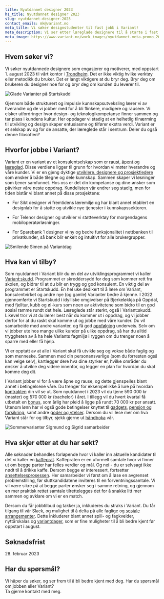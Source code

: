```yaml
---
title: Nyutdannet designer 2023
h1_title: Nyutdannet designer 2023
slug: nyutdannet-designer-2023
contact_emails: mk@variant.no
meta_title: Vi søker designstudenter til fast jobb i Variant!
meta_description: Vi ser etter læreglade designere til å starte i fast jobb hos oss i 2023.
meta_image: https://www.variant.no/work_images/nyutdannet-meta-promo_2023.png
---
```


## Hvem søker vi?

Vi søker nyutdannede designere som engasjerer og motiverer, med oppstart 1. august 2023 til vårt kontor i [Trondheim](https://handbook.variant.no/avdelinger/trondheim). Det er ikke viktig hvilke verktøy eller metodikk du bruker. Det er langt viktigere at du bryr deg. Bryr deg om brukeren du designer noe for og bryr deg om kunden du leverer til.

<div class="right">

![Glade Varianter på Startskudd](/work_images/kull_2022_paa_startskudd.png)

</div>

Gjennom både strukturert og impulsiv kunnskapsutveksling lærer vi av hverandre og de vi jobber med for å bli flinkere, modigere og rausere. Vi elsker utfordringer hvor design- og teknologikompetanse finner sammen og tar plass i kundens kultur. Her oppdager vi stadig at en helhetlig tilnærming til utvikling og design skaper entusiasme og tilfører ekstra verdi. Variant er et selskap av og for de ansatte, der læreglede står i sentrum. Deler du også denne filosofien?

## Hvorfor jobbe i Variant?

Variant er en variant av et konsulentselskap som er [raust, åpent og læreglad](https://handbook.variant.no/#Formal-og-verdier). Disse verdiene ligger til grunn for hvordan vi møter hverandre og våre kunder. Vi er en gjeng dyktige [utviklere, designere og prosjektledere](https://www.variant.no/ansatte) som ønsker å både tilegne og dele kunnskap. Sammen skaper vi løsninger som tjener samfunnet. Hos oss er det din kompetanse og dine ønsker som påvirker våre neste oppdrag. Kundelisten vår endrer seg stadig, men for tiden bistår vi blant annet på disse prosjektene:

- For Sikt designer vi fremtidens læremiljø og har blant annet etablert en designlab for å støtte og utvikle nye tjenester i kunnskapssektoren.

- For Telenor designer og utvikler vi støtteverktøy for morgendagens mobiloperatørløsninger.

- For Sparebank 1 designer vi ny og bedre funksjonalitet i nettbanken til privatkunder, så bank blir enkelt og intuitivt for alle brukergrupper.

<div class="left">

![Smilende Simen på Variantdag](/work_images/nyutdannet-blob-4.png)

</div>

## Hva kan vi tilby?

Som nyutdannet i Variant blir du en del av utviklingsprogrammet vi kaller [Variant:skudd](https://handbook.variant.no/#Utviklingsprogram). Programmet er skreddersydd for deg som kommer rett fra skolen, og bidrar til at du blir en trygg og god konsulent. En viktig del av programmet er Startskudd. En hel uke dedikert til å lære om Variant, konsulentvirket og andre nye (og gamle) Varianter bedre å kjenne. I 2022 gjennomførte vi Startskudd i idylliske omgivelser på Bjerkeløkkja på Oppdal, med fjelltur, kubb og øl-kurs som noen av aktivitetene som bidro til en god sosial ramme rundt det hele. Læreglede står sterkt, også i Variant:skudd. Likevel tror vi at du lærer best når du kommer ut i oppdrag, og vi jobber derfor for at du raskt skal komme ut og jobbe med våre kunder. Du vil samarbeide med andre varianter, og få god [oppfølging](https://handbook.variant.no/prosesser-ansatt#Personaloppfolging) underveis. Selv om vi jobber ute hos mange ulike kunder på ulike oppdrag, så har du alltid tryggheten av å ha hele Variants fagmiljø i ryggen om du trenger noen å sparre med eller få hjelp.

Vi er opptatt av at alle i Variant skal få utvikle seg og vokse både faglig og som menneske. Sammen med din personansvarlige (som du forresten også kan velge selv), kartlegger dere hva dine styrker er, hvilke områder du ønsker å utvikle deg videre innenfor, og legger en plan for hvordan du skal komme deg dit.

I Variant jobber vi for å være åpne og rause, og dette gjenspeiles blant annet i betingelsene våre. Du trenger for eksempel ikke å lure på hvordan [kontrakten](https://avtaler.variant.no/avtaler/ansettelse.html) din vil se ut. Som nyutdannet i 2023 vil du tjene 590 000 kr (master) og 570 000 kr (bachelor) i året. I tillegg vil du hvert kvartal få utbetalt en [bonus](https://handbook.variant.no/#Bonus), som årlig har pleid å ligge på rundt 70 000 kr per ansatt. Utenom lønn har vi også gode betingelser knyttet til [gadgets](https://handbook.variant.no/information#Gadgets), [pensjon og forsikring](https://handbook.variant.no/#Pensjon-og-forsikring), samt andre [goder og ytelser](https://handbook.variant.no/#Goder-og-ytelser). Dersom du vil lese mer om hva Variant står for og tilbyr, sjekk gjerne ut [håndboka](https://handbook.variant.no/) vår.

<div class="right">

![Sommervarianter Sigmund og Sigrid samarbeider](/work_images/varianter_samarbeider_2022.png)

</div>

## Hva skjer etter at du har søkt?

Alle søknader behandles forløpende hvor vi kaller inn aktuelle kandidater til det vi kaller en [kaffeprat](<https://handbook.variant.no/prosesser-ansatt#1.-Kaffeprat-(30-min)>). Kaffepraten er en uformell samtale hvor vi finner ut om begge parter har felles verdier og mål. Og nei - du er selvsagt ikke nødt til å drikke kaffe. Dersom begge er interessert, fortsetter [ansettelsesprosessen](https://handbook.variant.no/prosesser-ansatt#Ansettelse-og-jobbintervju). Her samarbeider vi først om å løse en avgrenset problemstilling, før sluttkandidatene inviteres til en forventningssamtale. Vi vil være sikre på at begge parter ønsker seg i samme retning, og gjennom en mer praktisk rettet samtale tilrettelegges det for å snakke litt mer sammen og avklare om vi er en match.

Dersom du får jobbtilbud og takker ja, inkluderes du straks i Variant. Du får tilgang til vår Slack, og mulighet til å delta på alle faglige og [sosiale arrangementer](https://handbook.variant.no/#Sosialt). Dette inkluderer blant annet spill- og fagkvelder, nyttårskalas og [variantdager](https://handbook.variant.no/#Variantdag), som er fine muligheter til å bli bedre kjent før oppstart i august.

## Søknadsfrist

<p>
28. februar 2023
</p>

## Har du spørsmål?

Vi håper du søker, og ser frem til å bli bedre kjent med deg. Har du spørsmål om jobben eller Variant?  
Ta gjerne kontakt med meg.
